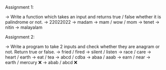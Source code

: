 

Assignment 1:

-> Write a function which takes an input and returns true / false whether it is palindrome or not.
-> 22022022 -> madam -> mam / wow / mom -> tenet -> nitin -> malayalam

Assignment 2:

-> Write a program to take 2 inputs and check whether they are anagram or not. Return true or false. -> fried / fired -> silent / listen -> race / care -> heart / earth -> eat / tea -> abcd / cdba -> abaa / aaab -> earn / near -> earth / mercury ❌ -> abab / abcd ❌
